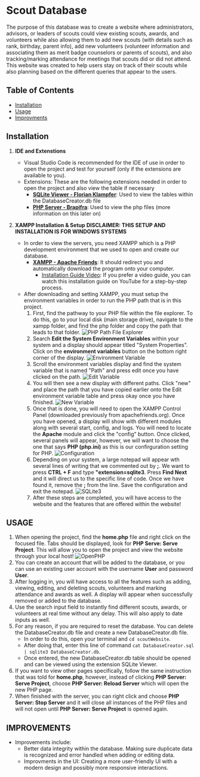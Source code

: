 # Scout Database

The purpose of this database was to create a website where administrators, advisors, or leaders of scouts could view existing scouts, awards, and volunteers while also allowing them to add new scouts (with details such as rank, birthday, parent info), add new volunteers (volunteer information and associating them as merit badge counselors or parents of scouts), and also tracking/marking attendance for meetings that scouts did or did not attend. This website was created to help users stay on track of their scouts while also planning based on the different queries that appear to the users.

## Table of Contents
- [Installation](#installation)
- [Usage](#usage)
- [Improvments](#improvements)

## Installation

1. **IDE and Extenstions**
    - Visual Studio Code is recommended for the IDE of use in order to open the project and test for yourself (only if the extensions are available to you).
    - Extensions: These are the following extensions needed in order to open the project and also view the table if necessary
        - **[SQLite Viewer - Florian Klampfer](https://marketplace.visualstudio.com/items?itemName=qwtel.sqlite-viewer)**: Used to view the tables within the DatabaseCreator.db file 
        - **[PHP Server - Brapifra](https://marketplace.visualstudio.com/items?itemName=brapifra.phpserver)**: Used to view the php files (more information on this later on)

2. **XAMPP Installation & Setup**
**DISCLAIMER: THIS SETUP AND INSTALLATION IS FOR WINDOWS SYSTEMS**
    - In order to view the servers, you need XAMPP which is a PHP development environment that we used to open and create our database.
        - **[XAMPP - Apache Friends](https://www.apachefriends.org/)**: It should redirect you and automatically download the program onto your computer. 
            - [Installation Guide Video](https://www.youtube.com/watch?v=VCHXCusltqI&ab_channel=GeekyScript): If you prefer a video guide, you can watch this installation guide on YouTube for a step-by-step process.
    - After downloading and setting XAMPP, you must setup the environment variables in order to run the PHP path that is in this project. 
        1. First, find the pathway to your PHP file within the file explorer. To do this, go to your local disk (main storage drive), navigate to the xampp folder, and find the php folder and copy the path that leads to that folder.
        ![PHP Path File Explorer](screenshots/path.png)
        2. Search **Edit the System Environment Variables** within your system and a display should appear titled "System Properties". Click on the **environment variables** button on the bottom right corner of the display.
        ![Environment Variable](screenshots/variable.png)
        3. Scroll the environment variables display and find the system variable that is named "Path" and press edit once you have clicked on the path. 
        ![Edit Variable](screenshots/Edit.png)
        4. You will then see a new display with different paths. Click "new" and place the path that you have copied earlier onto the Edit environment variable table and press okay once you have finished.
        ![New Variable](screenshots/new.png)
        5. Once that is done, you will need to open the XAMPP Control Panel (downloaded previously from apachefriends.org). Once you have opened, a display will show with different modules along with several start, config, and logs. You will need to locate the **Apache** module and click the "config" button. Once clicked, several panels will appear, however, we will want to choose the one that says **PHP (php.ini)** as this is our confirguration setting for PHP. 
        ![Configuration](screenshots/config.png)
        6. Depending on your system, a large notepad will appear wth several lines of writing that we commented out by **;**. We want to press **CTRL + F** and type **"extension=sqlite3**. Press **Find Next** and it will direct us to the specific line of code. Once we have found it, remove the **;** from the line. Save the configuration and exit the notepad.
        ![SQLite3](screenshots/sqlite.png)
        7. After these steps are completed, you will have access to the website and the features that are offered within the website!

## USAGE
1. When opening the project, find the **home.php** file and right click on the focused file. Tabs should be displayed, look for **PHP Serve: Serve Project**. This will allow you to open the project and view the website through your local host!
![OpenPHP](screenshots/home.png)
2. You can create an account that will be added to the database, or you can use an existing user account with the username **User** and password **User**. 
3. After logging in, you will have access to all the features such as adding, viewing, editing, and deleting scouts, volunteers and marking attendance and awards as well. A display will appear when successfully removed or added to the database.
4. Use the search input field to instantly find different scouts, awards, or volunteers at real time without any delay. This will also apply to date inputs as well.
5. For any reason, if you are required to reset the database. You can delete the DatabaseCreator.db file and create a new DatabaseCreator.db file. 
    - In order to do this, open your terminal and `cd scoutWebsite`. 
    - After doing that, enter this line of command `cat DatabaseCreator.sql | sqlite3 DatabaseCreator.db`. 
    - Once entered, the new DatabaseCreator.db table should be opened and can be viewed using the extension SQLite Viewer. 
6. If you want to view other pages specifically, follow the same instruction that was told for **home.php**, however, instead of clicking **PHP Server: Serve Project**, choose **PHP Server: Reload Server** which will open the new PHP page.
7. When finished with the server, you can right click and choose **PHP Server: Stop Server** and it will close all instances of the PHP files and will not open until **PHP Server: Serve Project** is opened again.  

## IMPROVEMENTS
- Improvements include:
    - Better data integrity within the database. Making sure duplicate data is recognized and error handled when adding or editing data.
    - Improvments in the UI: Creating a more user-friendly UI with a modern design and possibly more responsive interactions.

